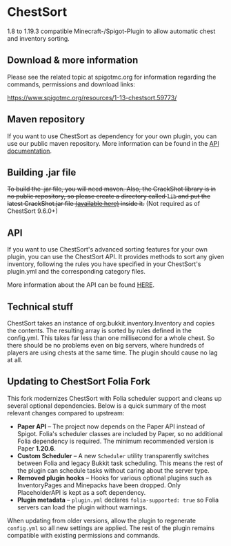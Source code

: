 # ChestSort

1.8 to 1.19.3 compatible Minecraft-/Spigot-Plugin to allow automatic chest and inventory sorting.

## Download & more information

Please see the related topic at spigotmc.org for information regarding the commands, permissions and download links:

https://www.spigotmc.org/resources/1-13-chestsort.59773/

## Maven repository

If you want to use ChestSort as dependency for your own plugin, you can use our public maven repository. More information can be found in the [API documentation](https://github.com/JEFF-Media-GbR/Spigot-ChestSort/blob/master/HOW_TO_USE_API.md).

## Building .jar file

~~To build the .jar file, you will need maven. Also, the CrackShot library is in no public repository, so please create a directory called `lib` and put the latest CrackShot.jar file [(available here)](https://www.spigotmc.org/resources/crackshot-guns.48301/) inside it.~~ (Not required as of ChestSort 9.6.0+)

## API

If you want to use ChestSort's advanced sorting features for your own plugin, you can use the ChestSort API. It provides methods to sort any given inventory, following the rules you have specified in your ChestSort's plugin.yml and the corresponding category files.

More information about the API can be found [HERE](https://github.com/JEFF-Media-GbR/Spigot-ChestSort/blob/master/HOW_TO_USE_API.md).

## Technical stuff

ChestSort takes an instance of org.bukkit.inventory.Inventory and copies the contents. The resulting array is sorted by rules defined in the config.yml. This takes far less than one millisecond for a whole chest. So there should be no problems even on big servers, where hundreds of players are using chests at the same time.
The plugin should cause no lag at all.

## Updating to ChestSort Folia Fork

This fork modernizes ChestSort with Folia scheduler support and cleans up
several optional dependencies. Below is a quick summary of the most relevant
changes compared to upstream:

* **Paper API** – The project now depends on the Paper API instead of Spigot.
  Folia's scheduler classes are included by Paper, so no additional Folia
  dependency is required. The minimum recommended version is Paper **1.20.6**.
* **Custom Scheduler** – A new `Scheduler` utility transparently switches
  between Folia and legacy Bukkit task scheduling.  This means the rest of the
  plugin can schedule tasks without caring about the server type.
* **Removed plugin hooks** – Hooks for various optional plugins such as
  InventoryPages and Minepacks have been dropped.  Only PlaceholderAPI is kept
  as a soft dependency.
* **Plugin metadata** – `plugin.yml` declares `folia-supported: true` so Folia
  servers can load the plugin without warnings.

When updating from older versions, allow the plugin to regenerate
`config.yml` so all new settings are applied. The rest of the plugin
remains compatible with existing permissions and commands.
